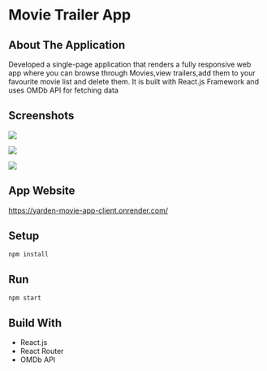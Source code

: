 # Movie Trailer App

## About The Application

Developed a single-page application that renders a fully responsive web app where you can browse through Movies,view trailers,add them to your favourite movie list and delete them. It is built with React.js Framework and uses OMDb API for fetching data 

## Screenshots

![](https://i.ibb.co/cX0MC4x/1.png)

![](https://i.ibb.co/9ZSX88d/2.png)

![](https://i.ibb.co/wz9QFLh/3.png)

## App Website

https://yarden-movie-app-client.onrender.com/

## Setup

```
npm install
```

## Run

```
npm start
```


## Build With

- React.js
- React Router
- OMDb API
